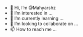 - 👋 Hi, I’m @Mahyarshz
- 👀 I’m interested in ...
- 🌱 I’m currently learning ...
- 💞️ I’m looking to collaborate on ...
- 📫 How to reach me ...

<!---
Mahyarshz/Mahyarshz is a ✨ special ✨ repository because its `README.md` (this file) appears on your GitHub profile.
You can click the Preview link to take a look at your changes.
--->
